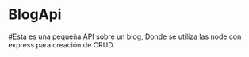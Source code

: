 # BlogApi

#Esta es una pequeña API sobre un blog, Donde se utiliza las node con express para creación de CRUD. 

